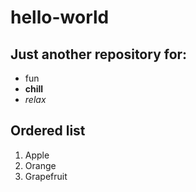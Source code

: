 # hello-world
## Just another repository for:
* fun
* __chill__
* _relax_
## Ordered list
1. Apple
2. Orange
3. Grapefruit
